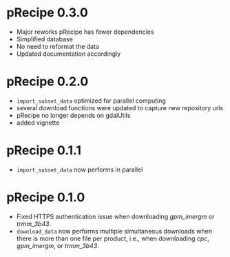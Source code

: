 # pRecipe 0.3.0

* Major reworks pRecipe has fewer dependencies
* Simplified database
* No need to reformat the data
* Updated documentation accordingly

# pRecipe 0.2.0

* `import_subset_data` optimized for parallel computing
* several download functions were updated to capture new repository urls
* pRecipe no longer depends on gdalUtils
* added vignette

# pRecipe 0.1.1

* `import_subset_data` now performs in parallel

# pRecipe 0.1.0

* Fixed HTTPS authentication issue when downloading *gpm_imergm* or *trmm_3b43*.
* `download_data` now performs multiple simultaneous downloads when there is more than one file per product, i.e., when downloading *cpc*, *gpm_imergm*, or *trmm_3b43*.